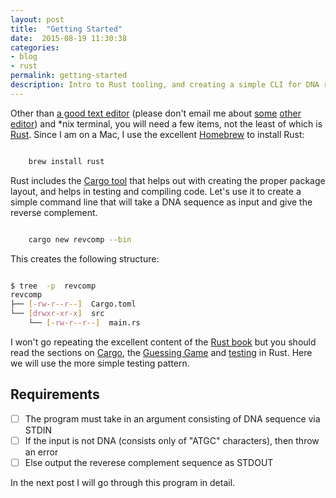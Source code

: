 ```yaml
---
layout: post
title:  "Getting Started"
date:  2015-08-19 11:30:38
categories:
- blog
- rust
permalink: getting-started
description: Intro to Rust tooling, and creating a simple CLI for DNA reverse complement.
---
```


Other than [a good text editor](http://www.sublimetext.com/) (please don't email me about [some](https://macromates.com/) [other](https://www.gnu.org/software/emacs/) [editor](http://www.vim.org/)) and *nix terminal, you will need a few items, not the least of which is [Rust](https://www.rust-lang.org/). Since I am on a Mac, I use the excellent [Homebrew](http://brew.sh/) to install Rust: 

```bash

    brew install rust

```


Rust includes the [Cargo tool](https://doc.rust-lang.org/stable/book/hello-cargo.html) that helps out with creating the proper package layout, and helps in testing and compiling code. Let's use it to create a simple command line that will take a DNA sequence as input and give the reverse complement.

```bash

    cargo new revcomp --bin

```


This creates the following structure:

```bash

$ tree  -p  revcomp
revcomp
├── [-rw-r--r--]  Cargo.toml
└── [drwxr-xr-x]  src
    └── [-rw-r--r--]  main.rs

```

I won't go repeating the excellent content of the [Rust book](https://doc.rust-lang.org/stable/book/README.html) but you should read the sections on [Cargo](https://doc.rust-lang.org/stable/book/hello-cargo.html), the [Guessing Game](https://doc.rust-lang.org/stable/book/hello-cargo.html) and [testing](https://doc.rust-lang.org/stable/book/testing.html) in Rust. Here we will use the more simple testing pattern. 

## Requirements

- [ ] The program must take in an argument consisting of DNA sequence via STDIN 
- [ ] If the input is not DNA (consists only of "ATGC" characters), then throw an error
- [ ] Else output the reverese complement sequence as STDOUT

In the next post I will go through this program in detail. 